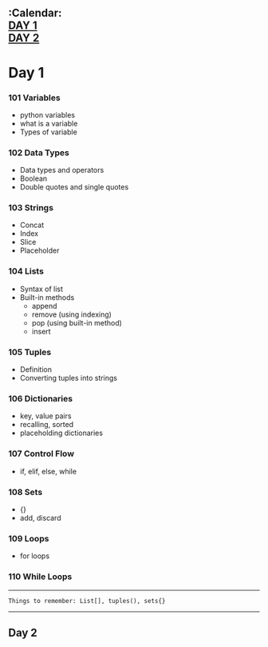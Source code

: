 :Calendar:      
[DAY 1](https://github.com/marwai/DevOps/tree/master/devops_training/week_3_python_week#day-1)  
[DAY 2](https://github.com/marwai/DevOps/tree/master/devops_training/week_3_python_week#day-2)
---

# Day 1 
### 101 Variables 
* python variables     
* what is a variable   
* Types of variable  

### 102 Data Types
* Data types and operators
* Boolean 
* Double quotes and single quotes

### 103 Strings
* Concat
* Index
* Slice
* Placeholder 

### 104 Lists
* Syntax of list
* Built-in methods 
    * append 
    * remove (using indexing)
    * pop (using built-in method)
    * insert 

### 105 Tuples
* Definition
* Converting tuples into strings 

### 106 Dictionaries 
* key, value pairs
* recalling, sorted 
* placeholding dictionaries 

### 107 Control Flow
* if, elif, else, while 
### 108 Sets
* {}
* add, discard 
### 109 Loops 
* for loops
### 110 While Loops

---
    Things to remember: List[], tuples(), sets{}
___

## Day 2